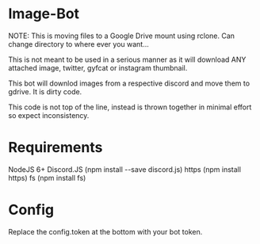 # Image-Bot

NOTE: This is moving files to a Google Drive mount using rclone. Can change directory to where ever you want...

This is not meant to be used in a serious manner as it will download ANY attached image, twitter, gyfcat or instagram thumbnail.

This bot will downlod images from a respective discord and move them to gdrive. It is dirty code. 

This code is not top of the line, instead is thrown together in minimal effort so expect inconsistency.
# Requirements
NodeJS 6+
Discord.JS (npm install --save discord.js)
https (npm install https)
fs (npm install fs)

# Config

Replace the config.token at the bottom with your bot token.
